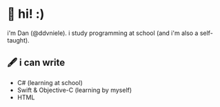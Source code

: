 # 🌱 hi! :)
i'm Dan (@ddvniele). i study programming at school (and i'm also a self-taught).

## 🖋 i can write
- C# (learning at school)
- Swift & Objective-C (learning by myself)
- HTML
